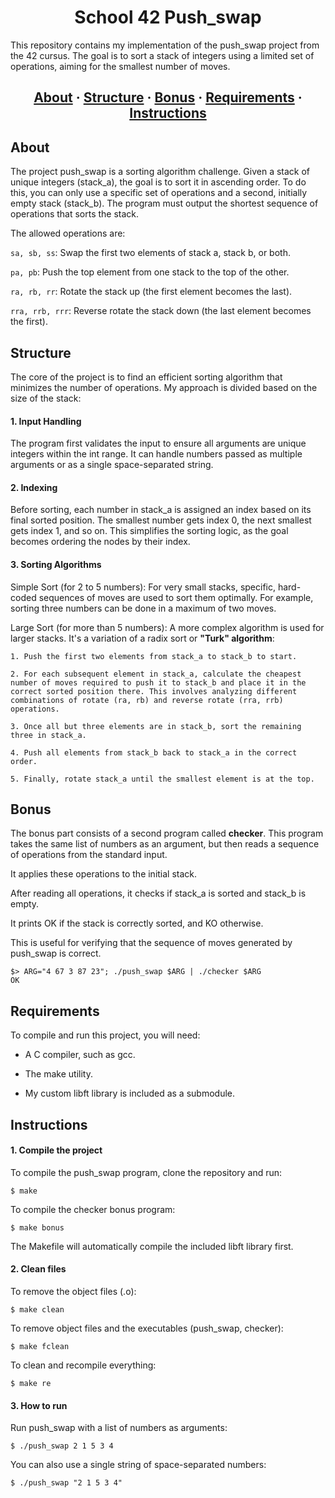 <h1 align="center">School 42 Push_swap</h1>

This repository contains my implementation of the push_swap project from the 42 cursus. The goal is to sort a stack of integers using a limited set of operations, aiming for the smallest number of moves.

<h2 align="center">
    <a href="#about">About</a>
    <span> · </span>
    <a href="#structure">Structure</a>
    <span> · </span>
<a href="#bonus">Bonus</a>
    <span> · </span>
    <a href="#requirements">Requirements</a>
    <span> · </span>
    <a href="#instructions">Instructions</a>
</h2>

## About

The project push_swap is a sorting algorithm challenge. Given a stack of unique integers (stack_a), the goal is to sort it in ascending order. To do this, you can only use a specific set of operations and a second, initially empty stack (stack_b). The program must output the shortest sequence of operations that sorts the stack.

The allowed operations are:

`sa, sb, ss`: Swap the first two elements of stack a, stack b, or both.

`pa, pb`: Push the top element from one stack to the top of the other.

`ra, rb, rr`: Rotate the stack up (the first element becomes the last).

`rra, rrb, rrr`: Reverse rotate the stack down (the last element becomes the first).

## Structure

The core of the project is to find an efficient sorting algorithm that minimizes the number of operations. My approach is divided based on the size of the stack:
#### 1. Input Handling

The program first validates the input to ensure all arguments are unique integers within the int range. It can handle numbers passed as multiple arguments or as a single space-separated string.

#### 2. Indexing

Before sorting, each number in stack_a is assigned an index based on its final sorted position. The smallest number gets index 0, the next smallest gets index 1, and so on. This simplifies the sorting logic, as the goal becomes ordering the nodes by their index.

#### 3. Sorting Algorithms

Simple Sort (for 2 to 5 numbers): For very small stacks, specific, hard-coded sequences of moves are used to sort them optimally. For example, sorting three numbers can be done in a maximum of two moves.

Large Sort (for more than 5 numbers): A more complex algorithm is used for larger stacks. It's a variation of a radix sort or **"Turk" algorithm**:

    1. Push the first two elements from stack_a to stack_b to start.

    2. For each subsequent element in stack_a, calculate the cheapest number of moves required to push it to stack_b and place it in the correct sorted position there. This involves analyzing different combinations of rotate (ra, rb) and reverse rotate (rra, rrb) operations.

    3. Once all but three elements are in stack_b, sort the remaining three in stack_a.

    4. Push all elements from stack_b back to stack_a in the correct order.

    5. Finally, rotate stack_a until the smallest element is at the top.

## Bonus

The bonus part consists of a second program called **checker**. This program takes the same list of numbers as an argument, but then reads a sequence of operations from the standard input.

It applies these operations to the initial stack.

After reading all operations, it checks if stack_a is sorted and stack_b is empty.

It prints OK if the stack is correctly sorted, and KO otherwise.

This is useful for verifying that the sequence of moves generated by push_swap is correct.

```
$> ARG="4 67 3 87 23"; ./push_swap $ARG | ./checker $ARG
OK
```

## Requirements

To compile and run this project, you will need:

* A C compiler, such as gcc.

* The make utility.

* My custom libft library is included as a submodule.

## Instructions
#### 1. Compile the project

To compile the push_swap program, clone the repository and run:
```
$ make
```

To compile the checker bonus program:
```
$ make bonus
```
The Makefile will automatically compile the included libft library first.

#### 2. Clean files

To remove the object files (.o):
```
$ make clean
```

To remove object files and the executables (push_swap, checker):
```
$ make fclean
```

To clean and recompile everything:
```
$ make re
```

#### 3. How to run

Run push_swap with a list of numbers as arguments:
```
$ ./push_swap 2 1 5 3 4
```

You can also use a single string of space-separated numbers:
```
$ ./push_swap "2 1 5 3 4"
```

